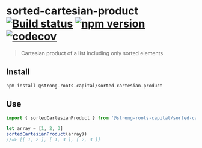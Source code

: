 # sorted-cartesian-product [![Build status](https://travis-ci.org/strong-roots-capital/sorted-cartesian-product.svg?branch=master)](https://travis-ci.org/strong-roots-capital/sorted-cartesian-product) [![npm version](https://img.shields.io/npm/v/@strong-roots-capital/sorted-cartesian-product.svg)](https://npmjs.org/package/@strong-roots-capital/sorted-cartesian-product) [![codecov](https://codecov.io/gh/strong-roots-capital/sorted-cartesian-product/branch/master/graph/badge.svg)](https://codecov.io/gh/strong-roots-capital/sorted-cartesian-product)

> Cartesian product of a list including only sorted elements

## Install

```shell
npm install @strong-roots-capital/sorted-cartesian-product
```

## Use

```typescript
import { sortedCartesianProduct } from '@strong-roots-capital/sorted-cartesian-product'

let array = [1, 2, 3]
sortedCartesianProduct(array))
//=> [[ 1, 2 ], [ 1, 3 ], [ 2, 3 ]]
```
